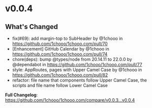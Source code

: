 # v0.0.4

## What's Changed
* fix(#69): add margin-top to SubHeader by @1chooo in https://github.com/1chooo/1chooo.com/pull/70
* [Enhancement] GitHub Calendar by @1chooo in https://github.com/1chooo/1chooo.com/pull/74
* chore(deps): bump @types/node from 20.14.11 to 22.0.0 by @dependabot in https://github.com/1chooo/1chooo.com/pull/77
* style: AppRoutes, pages with Upper Camel Case by @1chooo in https://github.com/1chooo/1chooo.com/pull/82
* refactor: file name that components follow Upper Camel Case, the scripts and file name follow Lower Camel Case


**Full Changelog**: https://github.com/1chooo/1chooo.com/compare/v0.0.3...v0.0.4
